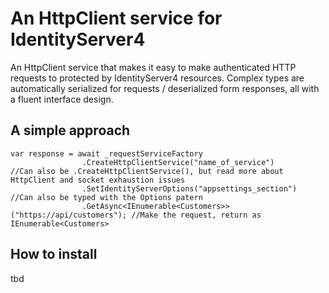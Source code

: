 # An HttpClient service for IdentityServer4

An HttpClient service that makes it easy to make authenticated HTTP requests to protected by IdentityServer4 resources. Complex types are automatically serialized for requests /  deserialized form responses, all with a fluent interface design.

## A simple approach
    var response = await _requestServiceFactory
                    .CreateHttpClientService("name_of_service")					//Can also be .CreateHttpClientService(), but read more about HttpClient and socket exhaustion issues
                    .SetIdentityServerOptions("appsettings_section")			//Can also be typed with the Options patern
                    .GetAsync<IEnumerable<Customers>>("https://api/customers");	//Make the request, return as IEnumerable<Customers>
					

## How to install
tbd